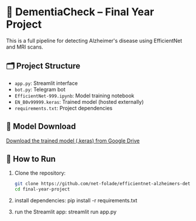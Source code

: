 # 🧠 DementiaCheck – Final Year Project

This is a full pipeline for detecting Alzheimer's disease using EfficientNet and MRI scans.

## 🗂️ Project Structure

- `app.py`: Streamlit interface
- `bot.py`: Telegram bot
- `EfficientNet-999.ipynb`: Model training notebook
- `EN_B0v99999.keras`: Trained model (hosted externally)
- `requirements.txt`: Project dependencies

## 🔗 Model Download

[Download the trained model (.keras) from Google Drive](https://drive.google.com/file/d/1eLrgufPnJgTUgRVoGPLn856z3j8pxljf/view?usp=sharing)

## 🚀 How to Run

1. Clone the repository:
   ```bash
   git clone https://github.com/net-folade/efficientnet-alzheimers-detection.git
   cd final-year-project

2. install dependencies:
    pip install -r requirements.txt

3. run the Streamlit app:
    streamlit run app.py


